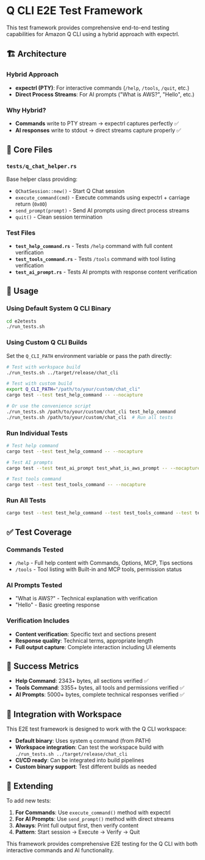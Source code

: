 # Q CLI E2E Test Framework

This test framework provides comprehensive end-to-end testing capabilities for Amazon Q CLI using a hybrid approach with expectrl.

## 🏗️ Architecture

### **Hybrid Approach**
- **expectrl (PTY)**: For interactive commands (`/help`, `/tools`, `/quit`, etc.)
- **Direct Process Streams**: For AI prompts ("What is AWS?", "Hello", etc.)

### **Why Hybrid?**
- **Commands** write to PTY stream → expectrl captures perfectly ✅
- **AI responses** write to stdout → direct streams capture properly ✅

## 📁 Core Files

### **`tests/q_chat_helper.rs`**
Base helper class providing:
- `QChatSession::new()` - Start Q Chat session
- `execute_command(cmd)` - Execute commands using expectrl + carriage return (`0x0D`)
- `send_prompt(prompt)` - Send AI prompts using direct process streams
- `quit()` - Clean session termination

### **Test Files**
- **`test_help_command.rs`** - Tests `/help` command with full content verification
- **`test_tools_command.rs`** - Tests `/tools` command with tool listing verification  
- **`test_ai_prompt.rs`** - Tests AI prompts with response content verification

## 🚀 Usage

### **Using Default System Q CLI Binary**
```bash
cd e2etests
./run_tests.sh
```

### **Using Custom Q CLI Builds**
Set the `Q_CLI_PATH` environment variable or pass the path directly:

```bash
# Test with workspace build
./run_tests.sh ../target/release/chat_cli

# Test with custom build
export Q_CLI_PATH="/path/to/your/custom/chat_cli"
cargo test --test test_help_command -- --nocapture

# Or use the convenience script
./run_tests.sh /path/to/your/custom/chat_cli test_help_command
./run_tests.sh /path/to/your/custom/chat_cli  # Run all tests
```

### **Run Individual Tests**
```bash
# Test help command
cargo test --test test_help_command -- --nocapture

# Test AI prompts  
cargo test --test test_ai_prompt test_what_is_aws_prompt -- --nocapture

# Test tools command
cargo test --test test_tools_command -- --nocapture
```

### **Run All Tests**
```bash
cargo test --test test_help_command --test test_tools_command --test test_ai_prompt -- --nocapture
```

## ✅ Test Coverage

### **Commands Tested**
- `/help` - Full help content with Commands, Options, MCP, Tips sections
- `/tools` - Tool listing with Built-in and MCP tools, permission status

### **AI Prompts Tested**  
- "What is AWS?" - Technical explanation with verification
- "Hello" - Basic greeting response

### **Verification Includes**
- **Content verification**: Specific text and sections present
- **Response quality**: Technical terms, appropriate length
- **Full output capture**: Complete interaction including UI elements

## 🎯 Success Metrics

- **Help Command**: 2343+ bytes, all sections verified ✅
- **Tools Command**: 3355+ bytes, all tools and permissions verified ✅  
- **AI Prompts**: 5000+ bytes, complete technical responses verified ✅

## 🔧 Integration with Workspace

This E2E test framework is designed to work with the Q CLI workspace:

- **Default binary**: Uses system `q` command (from PATH)
- **Workspace integration**: Can test the workspace build with `./run_tests.sh ../target/release/chat_cli`
- **CI/CD ready**: Can be integrated into build pipelines
- **Custom binary support**: Test different builds as needed

## 🔧 Extending

To add new tests:

1. **For Commands**: Use `execute_command()` method with expectrl
2. **For AI Prompts**: Use `send_prompt()` method with direct streams
3. **Always**: Print full output first, then verify content
4. **Pattern**: Start session → Execute → Verify → Quit

This framework provides comprehensive E2E testing for the Q CLI with both interactive commands and AI functionality.
